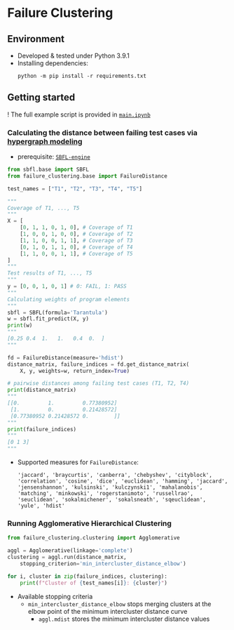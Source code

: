 # Failure Clustering

## Environment
- Developed & tested under Python 3.9.1
- Installing dependencies:
    ```shell
    python -m pip install -r requirements.txt
    ```

## Getting started

! The full example script is provided in [`main.ipynb`](./main.ipynb)
### Calculating the distance between failing test cases via [hypergraph modeling](https://arxiv.org/pdf/2104.10360.pdf)
- prerequisite: [`SBFL-engine`](https://github.com/Suresoft-GLaDOS/SBFL)
```python
from sbfl.base import SBFL
from failure_clustering.base import FailureDistance

test_names = ["T1", "T2", "T3", "T4", "T5"]

"""
Coverage of T1, ..., T5
"""
X = [
    [0, 1, 1, 0, 1, 0], # Coverage of T1 
    [1, 0, 0, 1, 0, 0], # Coverage of T2
    [1, 1, 0, 0, 1, 1], # Coverage of T3
    [0, 1, 0, 1, 1, 0], # Coverage of T4
    [1, 1, 0, 0, 1, 1], # Coverage of T5
]
"""
Test results of T1, ..., T5
"""
y = [0, 0, 1, 0, 1] # 0: FAIL, 1: PASS
"""
Calculating weights of program elements
"""
sbfl = SBFL(formula='Tarantula')
w = sbfl.fit_predict(X, y)
print(w)
"""
[0.25 0.4  1.   1.   0.4  0.  ]
"""

fd = FailureDistance(measure='hdist')
distance_matrix, failure_indices = fd.get_distance_matrix(
    X, y, weights=w, return_index=True)

# pairwise distances among failing test cases (T1, T2, T4)
print(distance_matrix) 
"""
[[0.         1.         0.77380952]
 [1.         0.         0.21428572]
 [0.77380952 0.21428572 0.        ]]
"""
print(failure_indices)
"""
[0 1 3]
"""
```
- Supported measures for `FailureDistance`:
     ```
    'jaccard', 'braycurtis', 'canberra', 'chebyshev', 'cityblock', 'correlation', 'cosine', 'dice', 'euclidean', 'hamming', 'jaccard', 'jensenshannon', 'kulsinski', 'kulczynski1', 'mahalanobis', 'matching', 'minkowski', 'rogerstanimoto', 'russellrao', 'seuclidean', 'sokalmichener', 'sokalsneath', 'sqeuclidean', 'yule', 'hdist'
    ```

### Running Agglomerative Hierarchical Clustering
```python
from failure_clustering.clustering import Agglomerative

aggl = Agglomerative(linkage='complete')
clustering = aggl.run(distance_matrix, 
    stopping_criterion='min_intercluster_distance_elbow')

for i, cluster in zip(failure_indices, clustering):
    print(f"Cluster of {test_names[i]}: {cluster}")
```

- Available stopping criteria
  - `min_intercluster_distance_elbow` stops merging clusters at the elbow point of the minimum intercluster distance curve
    - `aggl.mdist` stores the minimum intercluster distance values